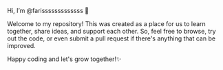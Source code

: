 Hi, I’m @farisssssssssssss 👋

Welcome to my repository! This was created as a place for us to learn together, share ideas, and support each other. So, feel free to browse, try out the code, or even submit a pull request if there's anything that can be improved.

Happy coding and let's grow together!✨
